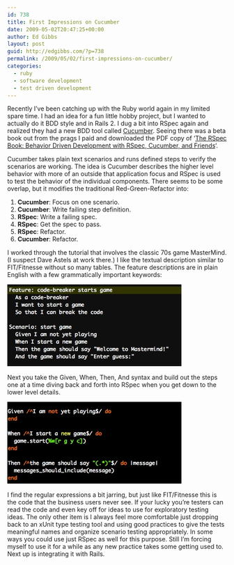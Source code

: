 ```yaml
---
id: 738
title: First Impressions on Cucumber
date: 2009-05-02T20:47:25+00:00
author: Ed Gibbs
layout: post
guid: http://edgibbs.com/?p=738
permalink: /2009/05/02/first-impressions-on-cucumber/
categories:
  - ruby
  - software development
  - test driven development
---
```

Recently I&#8217;ve been catching up with the Ruby world again in my limited spare time. I had an idea for a fun little hobby project, but I wanted to actually do it BDD style and in Rails 2. I dug a bit into RSpec again and realized they had a new BDD tool called [Cucumber](http://cukes.info/). Seeing there was a beta book out from the prags I paid and downloaded the PDF copy of &#8216;[The RSpec Book: Behavior Driven Development with RSpec, Cucumber, and Friends](http://www.pragprog.com/titles/achbd/the-rspec-book)&#8216;.

Cucumber takes plain text scenarios and runs defined steps to verify the scenarios are working. The idea is Cucumber describes the higher level behavior with more of an outside that application focus and RSpec is used to test the behavior of the individual components. There seems to be some overlap, but it modifies the traditional Red-Green-Refactor into:

  1. **Cucumber**: Focus on one scenario.
  2. **Cucumber**: Write failing step definition.
  3. **RSpec**: Write a failing spec.
  4. **RSpec**: Get the spec to pass.
  5. **RSpec**: Refactor.
  6. **Cucumber**: Refactor.

I worked through the tutorial that involves the classic 70s game MasterMind. (I suspect Dave Astels at work there.) I like the textual description similar to FIT/Fitnesse without so many tables. The feature descriptions are in plain English with a few grammatically important keywords:

<div>
  <img src="/images/cucumber_features.jpg" />
</div>

Next you take the Given, When, Then, And syntax and build out the steps one at a time diving back and forth into RSpec when you get down to the lower level details.

<div>
  <img src="/images/cucumber_steps.jpg" />
</div>

I find the regular expressions a bit jarring, but just like FIT/Fitnesse this is the code that the business users never see. If your lucky you&#8217;re testers can read the code and even key off for ideas to use for exploratory testing ideas. The only other item is I always feel more comfortable just dropping back to an xUnit type testing tool and using good practices to give the tests meaningful names and organize scenario testing appropriately. In some ways you could use just RSpec as well for this purpose. Still I&#8217;m forcing myself to use it for a while as any new practice takes some getting used to. Next up is integrating it with Rails.